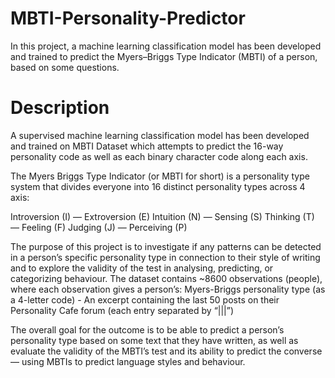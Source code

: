 # MBTI-Personality-Predictor
In this project, a machine learning classification model has been developed and trained to predict the Myers–Briggs Type Indicator (MBTI) of a person, based on some questions.
# Description
A supervised machine learning classification model has been developed and trained on MBTI Dataset which attempts to predict the 16-way personality code as well as each binary character code along each axis.

The Myers Briggs Type Indicator (or MBTI for short) is a personality type system that divides everyone into 16 distinct personality types across 4 axis:

Introversion (I)	— 	Extroversion (E)
Intuition (N) 	— 	Sensing (S)
Thinking (T) 	— 	Feeling (F)
Judging (J) 	— 	Perceiving (P)

The purpose of this project is to investigate if any patterns can be detected in a person’s specific personality type in connection to their style of writing and to explore the validity of the test in analysing, predicting, or categorizing behaviour.
The dataset contains ~8600 observations (people), where each observation gives a person’s: Myers-Briggs personality type (as a 4-letter code) - An excerpt containing the last 50 posts on their Personality Cafe forum (each entry separated by “|||”)

The overall goal for the outcome is to be able to predict a person’s personality type based on some text that they have written, as well as evaluate the validity of the MBTI’s test and its ability to predict the converse — using MBTIs to predict language styles and behaviour.
